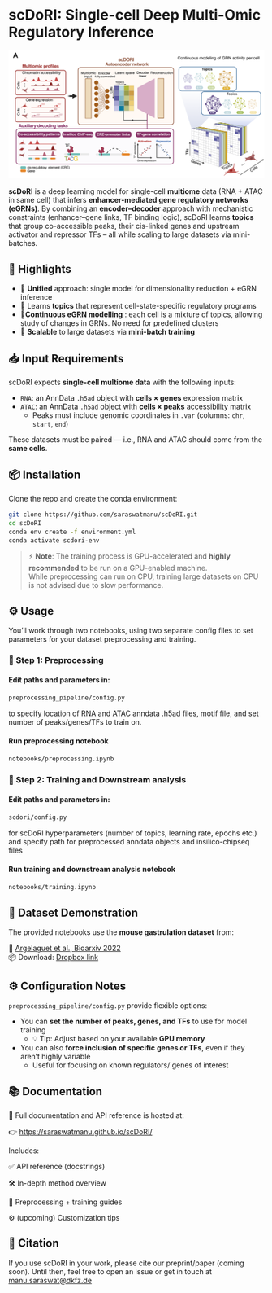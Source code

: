 # scDoRI: Single-cell Deep Multi-Omic Regulatory Inference

![scDoRI Schematic](docs/_static/scdori_schematic_main.png)

**scDoRI** is a deep learning model for single-cell **multiome** data (RNA + ATAC in same cell) that infers **enhancer-mediated gene regulatory networks (eGRNs)**. By combining an **encoder–decoder** approach with mechanistic constraints (enhancer–gene links, TF binding logic), scDoRI learns **topics** that group co-accessible peaks, their cis-linked genes and upstream activator and repressor TFs – all while scaling to large datasets via mini-batches.

## 🚀 Highlights
- 🔄 **Unified** approach: single model for dimensionality reduction + eGRN inference
- 🧠 Learns **topics** that represent cell-state-specific regulatory programs
- 🧬**Continuous eGRN modelling** : each cell is a mixture of topics, allowing study of changes in GRNs. No need for predefined clusters  
- 🧰 **Scalable** to large datasets via **mini-batch training**

## 📥 Input Requirements

scDoRI expects **single-cell multiome data** with the following inputs:

- `RNA`: an AnnData `.h5ad` object with **cells × genes** expression matrix  
- `ATAC`: an AnnData `.h5ad` object with **cells × peaks** accessibility matrix  
  - Peaks must include genomic coordinates in `.var` (columns: `chr`, `start`, `end`)

These datasets must be paired — i.e., RNA and ATAC should come from the **same cells**.
  
## 📦 Installation 

Clone the repo and create the conda environment:

```bash
git clone https://github.com/saraswatmanu/scDoRI.git
cd scDoRI
conda env create -f environment.yml
conda activate scdori-env
```
> ⚡ **Note**: The training process is GPU-accelerated and **highly recommended** to be run on a GPU-enabled machine.  
> While preprocessing can run on CPU, training large datasets on CPU is not advised due to slow performance.


## ⚙️ Usage
You’ll work through two notebooks, using two separate config files to set parameters for your dataset preprocessing and training.
### 🧹 Step 1: Preprocessing
#### Edit paths and parameters in:
```bash
preprocessing_pipeline/config.py
```
to specify location of RNA and ATAC anndata .h5ad files, motif file, and set number of peaks/genes/TFs to train on. 
#### Run preprocessing notebook
```bash
notebooks/preprocessing.ipynb
```
### 🧠 Step 2: Training and Downstream analysis

#### Edit paths and parameters in:
```bash
scdori/config.py
```
for scDoRI hyperparameters (number of topics, learning rate, epochs etc.) and specify path for preprocessed anndata objects and insilico-chipseq files
#### Run training and downstream analysis notebook
```bash
notebooks/training.ipynb
```
## 🧪 Dataset Demonstration

The provided notebooks use the **mouse gastrulation dataset** from:

📄 [Argelaguet et al., Bioarxiv 2022](https://www.biorxiv.org/content/10.1101/2022.06.15.496239v1)  
📦 Download: [Dropbox link](https://www.dropbox.com/scl/fo/9inmw43pz2bygtqepxl82/ALeeNjuEqw4qp0L9Z9t71xo/data/processed?rlkey=5ihgkvafegkke9jnldlnhw1x6&subfolder_nav_tracking=1&st=cixvwynt&dl=0)

## ⚙️ Configuration Notes

`preprocessing_pipeline/config.py` provide flexible options:

- You can **set the number of peaks, genes, and TFs** to use for model training  
  - 💡 Tip: Adjust based on your available **GPU memory**
- You can also **force inclusion of specific genes or TFs**, even if they aren’t highly variable  
  - Useful for focusing on known regulators/ genes of interest

## 📚 Documentation
📖 Full documentation and API reference is hosted at:

👉 https://saraswatmanu.github.io/scDoRI/

Includes:

✅ API reference (docstrings)

🛠️ In-depth method overview

🧪 Preprocessing + training guides

⚙️ (upcoming) Customization tips

## 📣 Citation
If you use scDoRI in your work, please cite our preprint/paper (coming soon).
Until then, feel free to open an issue or get in touch at manu.saraswat@dkfz.de
